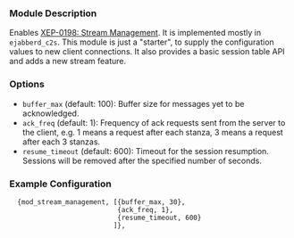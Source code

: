 ### Module Description
Enables [XEP-0198: Stream Management](http://xmpp.org/extensions/xep-0198.html). 
It is implemented mostly in `ejabberd_c2s`. 
This module is just a "starter", to supply the configuration values to new client connections.
It also provides a basic session table API and adds a new stream feature.

### Options

* `buffer_max` (default: 100): Buffer size for messages yet to be acknowledged.
* `ack_freq` (default: 1): Frequency of ack requests sent from the server to the client, e.g. 1 means a request after each stanza, 3 means a request after each 3 stanzas.
* `resume_timeout` (default: 600): Timeout for the session resumption. Sessions will be removed after the specified number of seconds.

### Example Configuration

```
  {mod_stream_management, [{buffer_max, 30},
                           {ack_freq, 1},
                           {resume_timeout, 600}
                          ]},
```

